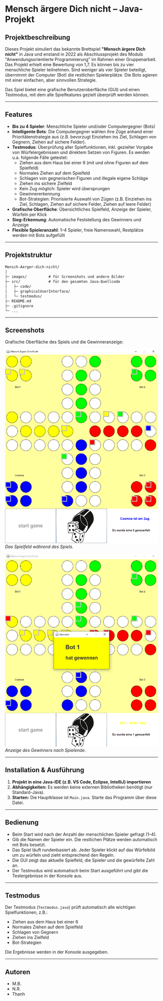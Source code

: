 # Mensch ärgere Dich nicht – Java-Projekt

## Projektbeschreibung

Dieses Projekt simuliert das bekannte Brettspiel **"Mensch ärgere Dich nicht"** in Java und enstand in 2022 als Abschlussprojekt des Moduls "Anwendungsorientierte Programmierung" im Rahmen einer Gruppenarbeit. Das Projekt erhielt eine Bewertung von 1,7. Es können bis zu vier menschliche Spieler teilnehmen. Sind weniger als vier Spieler beteiligt, übernimmt der Computer (Bot) die restlichen Spielerplätze. Die Bots agieren mit einer einfachen, aber sinnvollen Strategie.

Das Spiel bietet eine grafische Benutzeroberfläche (GUI) und einen Testmodus, mit dem alle Spielfeatures gezielt überprüft werden können.

---

## Features

- **Bis zu 4 Spieler**: Menschliche Spieler und/oder Computergegner (Bots)
- **Intelligente Bots**: Die Computergegner wählen ihre Züge anhand einer Prioritätenstrategie aus (z.B. bevorzugt Einziehen ins Ziel, Schlagen von Gegnern, Ziehen auf sichere Felder).
- **Testmodus**: Überprüfung aller Spielfunktionen, inkl. gezielter Vorgabe von Würfelergebnissen und direktem Setzen von Figuren. Es werden u.a. folgende Fälle getestet:
  - Ziehen aus dem Haus bei einer 6 (mit und ohne Figuren auf dem Spielfeld)
  - Normales Ziehen auf dem Spielfeld
  - Schlagen von gegnerischen Figuren und illegale eigene Schläge
  - Ziehen ins sichere Zielfeld
  - Kein Zug möglich: Spieler wird übersprungen
  - Gewinnererkennung
  - Bot-Strategien: Priorisierte Auswahl von Zügen (z.B. Einziehen ins Ziel, Schlagen, Ziehen auf sichere Felder, Ziehen auf leere Felder)
- **Grafische Oberfläche**: Übersichtliches Spielfeld, Anzeige der Spieler, Würfeln per Klick
- **Sieg-Erkennung**: Automatische Feststellung des Gewinners und Anzeige
- **Flexible Spieleranzahl**: 1–4 Spieler, freie Namenswahl, Restplätze werden mit Bots aufgefüllt

---

## Projektstruktur

```
Mensch-Aerger-dich-nicht/
│
├─ images/          # für Screenshots und andere Bilder
├─ src/             # für den gesamten Java-Quellcode
│   ├─ code/
│   ├─ graphicalUserInterface/
│   └─ testmodus/
├─ README.md
├─ .gitignore
└─ ...
```

---

## Screenshots

Grafische Oberfläche des Spiels und die Gewinneranzeige:

![Spielfeld](images/spielfeld.png)
*Das Spielfeld während des Spiels.*

![Gewinneranzeige](images/gewinner.png)
*Anzeige des Gewinners nach Spielende.*

---

## Installation & Ausführung

1. **Projekt in eine Java-IDE (z.B. VS Code, Eclipse, IntelliJ) importieren**
2. **Abhängigkeiten:** Es werden keine externen Bibliotheken benötigt (nur Standard-Java).
3. **Starten:** Die Hauptklasse ist `Main.java`. Starte das Programm über diese Datei.

---

## Bedienung

- Beim Start wird nach der Anzahl der menschlichen Spieler gefragt (1–4).
- Gib die Namen der Spieler ein. Die restlichen Plätze werden automatisch mit Bots besetzt.
- Das Spiel läuft rundenbasiert ab. Jeder Spieler klickt auf das Würfelbild um zu würfeln und zieht entsprechend den Regeln.
- Die GUI zeigt das aktuelle Spielfeld, die Spieler und die gewürfelte Zahl an.
- Der Testmodus wird automatisch beim Start ausgeführt und gibt die Testergebnisse in der Konsole aus.

---

## Testmodus

Der Testmodus (`Testmodus.java`) prüft automatisch alle wichtigen Spielfunktionen, z.B.:

- Ziehen aus dem Haus bei einer 6
- Normales Ziehen auf dem Spielfeld
- Schlagen von Gegnern
- Ziehen ins Zielfeld
- Bot-Strategien

Die Ergebnisse werden in der Konsole ausgegeben.

---

## Autoren

- M.B.
- N.R.
- Thanh
